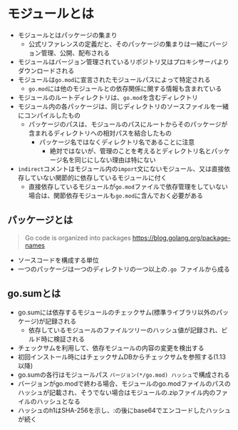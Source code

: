 # モジュールとは

- モジュールとはパッケージの集まり
    - 公式リファレンスの定義だと、そのパッケージの集まりは一緒にバージョン管理、公開、配布される
- モジュールはバージョン管理されているリポジトリ又はプロキシサーバよりダウンロードされる
- モジュールは`go.mod`に宣言されたモジュールパスによって特定される
    - `go.mod`には他のモジュールとの依存関係に関する情報も含まれている
- モジュールのルートディレクトリは、`go.mod`を含むディレクトリ
- モジュール内の各パッケージは、同じディレクトリのソースファイルを一緒にコンパイルしたもの
    - パッケージのパスは、モジュールのパスにルートからそのパッケージが含まれるディレクトリへの相対パスを結合したもの
        - パッケージ名ではなくディレクトリ名であることに注意
            - 絶対ではないが、管理のことを考えるとディレクトリ名とパッケージ名を同じにしない理由は特にない
- `indirect`コメントはモジュール内の`import`文にないモジュール、又は直接依存していない関節的に依存しているモジュールに付く
    - 直接依存しているモジュールが`go.mod`ファイルで依存管理をしていない場合は、関節依存モジュールも`go.mod`に含んでおく必要がある

## パッケージとは

> Go code is organized into packages
https://blog.golang.org/package-names

- ソースコードを構成する単位
- 一つのパッケージは一つのディレクトリの一つ以上の`.go `ファイルから成る

## go.sumとは

- go.sumには依存するモジュールのチェックサム(標準ライブラリ以外のパッケージ)が記録される
	- 依存しているモジュールのファイルツリーのハッシュ値が記録され、ビルド時に検証される
- チェックサムを利用して、依存モジュールの内容の変更を検出する
- 初回インストール時にはチェックサムDBからチェックサムを参照する(1.13以降)
- go.sumの各行はモジュールパス `バージョン(*/go.mod) ハッシュ`で構成される
- バージョンがgo.modで終わる場合、モジュールのgo.modファイルのパスのハッシュが記載され、そうでない場合はモジュールの.zipファイル内のファイルのハッシュとなる
- ハッシュのh1はSHA-256を示し、:の後にbase64でエンコードしたハッシュが続く

